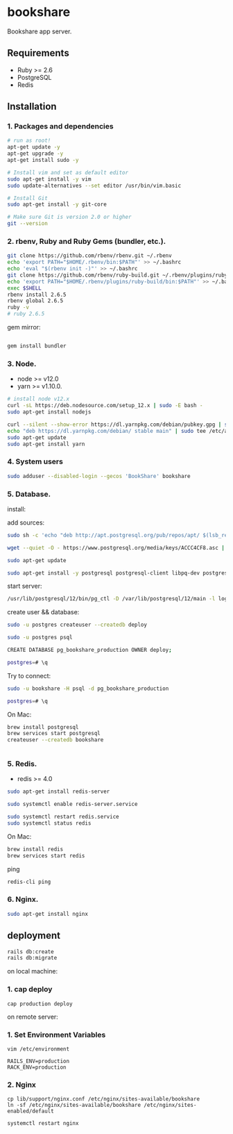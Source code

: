 # bookshare 

Bookshare app server.

## Requirements

* Ruby >= 2.6
* PostgreSQL
* Redis

## Installation

### 1. Packages and dependencies

```sh
# run as root!
apt-get update -y
apt-get upgrade -y
apt-get install sudo -y
```

```sh
# Install vim and set as default editor
sudo apt-get install -y vim
sudo update-alternatives --set editor /usr/bin/vim.basic
```

```sh
# Install Git
sudo apt-get install -y git-core

# Make sure Git is version 2.0 or higher
git --version
```

### 2. rbenv, Ruby and Ruby Gems (bundler, etc.).

```sh
git clone https://github.com/rbenv/rbenv.git ~/.rbenv
echo 'export PATH="$HOME/.rbenv/bin:$PATH"' >> ~/.bashrc
echo 'eval "$(rbenv init -)"' >> ~/.bashrc
git clone https://github.com/rbenv/ruby-build.git ~/.rbenv/plugins/ruby-build
echo 'export PATH="$HOME/.rbenv/plugins/ruby-build/bin:$PATH"' >> ~/.bashrc
exec $SHELL
rbenv install 2.6.5
rbenv global 2.6.5
ruby -v
# ruby 2.6.5
```

gem mirror:

```sh
```

```sh
gem install bundler
```

### 3. Node.

* node >= v12.0
* yarn >= v1.10.0.

```sh
# install node v12.x
curl -sL https://deb.nodesource.com/setup_12.x | sudo -E bash -
sudo apt-get install nodejs

curl --silent --show-error https://dl.yarnpkg.com/debian/pubkey.gpg | sudo apt-key add -
echo "deb https://dl.yarnpkg.com/debian/ stable main" | sudo tee /etc/apt/sources.list.d/yarn.list
sudo apt-get update
sudo apt-get install yarn
```

### 4. System users

```sh
sudo adduser --disabled-login --gecos 'BookShare' bookshare
```

### 5. Database.

install:

add sources:

```sh
sudo sh -c 'echo "deb http://apt.postgresql.org/pub/repos/apt/ $(lsb_release -cs)-pgdg main" > /etc/apt/sources.list.d/pgdg.list'

wget --quiet -O - https://www.postgresql.org/media/keys/ACCC4CF8.asc | sudo apt-key add -

sudo apt-get update
```

```sh
sudo apt-get install -y postgresql postgresql-client libpq-dev postgresql-contrib
```

start server:
```sh
/usr/lib/postgresql/12/bin/pg_ctl -D /var/lib/postgresql/12/main -l logfile start
```

create user && database:

```sh
sudo -u postgres createuser --createdb deploy

sudo -u postgres psql

CREATE DATABASE pg_bookshare_production OWNER deploy;

postgres=# \q
```

Try to connect:

```sh
sudo -u bookshare -H psql -d pg_bookshare_production

postgres=# \q
```

On Mac: 

```sh
brew install postgresql
brew services start postgresql
createuser --createdb bookshare
```

```sh
```

### 5. Redis.

* redis >= 4.0

```sh
sudo apt-get install redis-server

sudo systemctl enable redis-server.service

sudo systemctl restart redis.service
sudo systemctl status redis
```

On Mac: 

```sh
brew install redis
brew services start redis
```

ping 

```sh
redis-cli ping
```

### 6. Nginx.

```sh
sudo apt-get install nginx
```


## deployment

```sh
rails db:create
rails db:migrate
```


<!-- ### 1. Clone the code repository

set deploy key (ssh key), follow: https://developer.github.com/v3/guides/managing-deploy-keys/#deploy-keys

deploy to: ~~/var/www/bookshare~~

```
sudo su bookshare
cd /home/bookshare
git clone https://github.com/hutusi/bookshare.git
``` -->


on local machine:

### 1. cap deploy

```shell
cap production deploy
```

on remote server:

### 1. Set Environment Variables

```shell
vim /etc/environment

RAILS_ENV=production
RACK_ENV=production
```

### 2. Nginx

```shell
cp lib/support/nginx.conf /etc/nginx/sites-available/bookshare
ln -sf /etc/nginx/sites-available/bookshare /etc/nginx/sites-enabled/default

systemctl restart nginx
```
